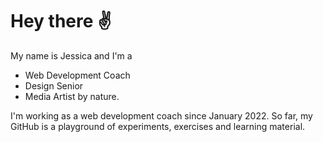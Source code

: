 
# Hey there ✌️

My name is Jessica and I'm a 
- Web Development Coach
- Design Senior
- Media Artist by nature.

I'm working as a web development coach since January 2022.
So far, my GitHub is a playground of experiments, exercises and learning material.
